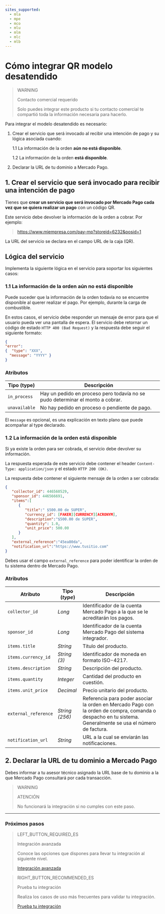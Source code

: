 ```yaml
---
sites_supported:
  - mla
  - mpe
  - mco
  - mlu
  - mlm
  - mlc
  - mlb
---
```


# Cómo integrar QR modelo desatendido

> WARNING
>
> Contacto comercial requerido
>
> Solo puedes integrar este producto si tu contacto comercial te compartió toda la información necesaria para hacerlo.


Para integrar el modelo desatendido es necesario:

1. Crear el servicio que será invocado al recibir una intención de pago y su lógica asociada cuando:

    1.1 La información de la orden **aún no está disponible**.

    1.2 La información de la orden **está disponible**.

2. Declarar la URL de tu dominio a Mercado Pago.

## 1. Crear el servicio que será invocado para recibir una intención de  pago

Tienes que **crear un servicio que será invocado por Mercado Pago cada vez que se quiera realizar un pago** con un código QR. 

Este servicio debe devolver la información de la orden a cobrar. Por ejemplo: 

> https://www.miempresa.com/pay-mp?storeid=6232&posid=1

La URL del servicio se declara en el campo URL de la caja (QR).

## Lógica del servicio

Implementa la siguiente lógica en el servicio para soportar los siguientes casos: 

### 1.1 La información de la orden aún no está disponible

Puede suceder que la información de la orden todavía no se encuentre disponible al querer realizar el pago. Por ejemplo, durante la carga de combustible. 

En estos casos, el servicio debe responder un mensaje de error para que el usuario pueda ver una pantalla de espera. El servicio debe retornar un código de estado `HTTP 400 (Bad Request)` y la respuesta debe seguir el siguiente formato: 

```json
{
"error": 
{  "type": "XXX",
  "message": "YYYY" }
}
```

### Atributos

| Tipo (type)       |  Descripción                                                 |
| ------------- | ------------------------------------------------------------ |
| `in_process`     | Hay un pedido en proceso pero todavía no se pudo determinar el monto a cobrar. |
| `unavailable`           | No hay pedido en proceso o pendiente de pago. |

El `message` es opcional, es  una explicación en texto plano que puede acompañar al type declarado.

### 1.2 La información de la orden está disponible

Si ya existe la orden para ser cobrada, el servicio debe devolver su información. 

La respuesta esperada de este servicio debe contener el header `Content-Type: application/json` y el estado `HTTP 200 (OK)`.

La respuesta debe contener el siguiente mensaje de la orden a ser cobrada: 

```json
{
   "collector_id": 446560529,
   "sponsor_id": 446566691,
   "items":[
      {
         "title":" $500.00 de SUPER",
         "currency_id": [FAKER][CURRENCY][ACRONYM],
         "description":"$500.00 de SUPER",
         "quantity": 1.0,
         "unit_price": 500.00
      }
   ],
   "external_reference":"45ea80da",
   "notification_url":"https://www.tusitio.com"
}
```

Debes usar el campo `external_reference` para poder identificar la orden de tu sistema dentro de Mercado Pago.

### Atributos

| Atributo | Tipo (_type_) | Descripción |
| --- | --- | --- |
| `collector_id` | _Long_ | Identificador de la cuenta Mercado Pago a la que se le acreditarán los pagos.  |
| `sponsor_id` | _Long_ | Identificador de la cuenta Mercado Pago del sistema integrador. |
| `items.title` | _String_ | Título del producto. |
| `items.currency_id` | _String (3)_ | Identificador de moneda en formato ISO-4217. |
| `items.description` | _String_ | Descripción del producto.  |
| `items.quantity` | _Integer_ | Cantidad del producto en cuestión. |
| `items.unit_price` | _Decimal_ | Precio unitario del producto. |
| `external_reference` | _String (256)_ | Referencia para poder asociar la orden en Mercado Pago con la orden de compra, comanda o despacho en tu sistema. Generalmente se usa el número de factura. |
| `notification_url` | _String_ | URL a la cual se enviarán las notificaciones. |

## 2. Declarar la URL de tu dominio a Mercado Pago

Debes informar a tu asesor técnico asignado la URL base de tu dominio a la que Mercado Pago consultará por cada transacción. 

> WARNING
> 
> ATENCIÓN
> 
> No funcionará la integración si no cumples con este paso.

---

### Próximos pasos


> LEFT_BUTTON_REQUIRED_ES
>
> Integración avanzada
>
> Conoce las opciones que dispones para llevar tu integración al siguiente nivel.
>
> [Integración avanzada](https://www.mercadopago[FAKER][URL][DOMAIN]/developers/es/guides/in-person-payments/qr-code/advanced-integration)


> RIGHT_BUTTON_RECOMMENDED_ES
>
> Prueba tu integración
>
> Realiza los casos de uso más frecuentes para validar tu integración.
>
> [Prueba tu integración](https://www.mercadopago[FAKER][URL][DOMAIN]/developers/es/guides/in-person-payments/qr-code/integration-test)
